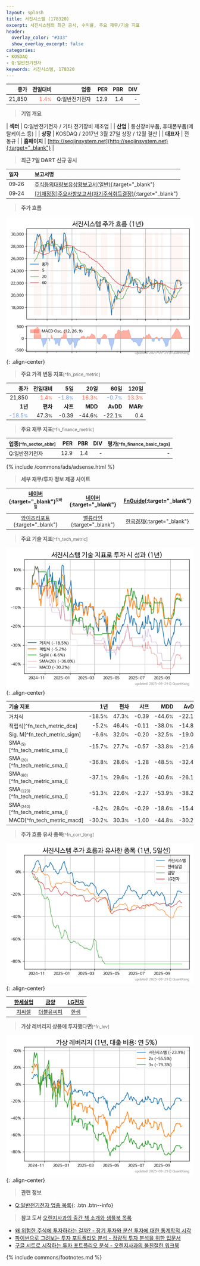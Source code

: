 ```yaml
---
layout: splash
title: 서진시스템 (178320)
excerpt: 서진시스템의 최근 공시, 수익률, 주요 재무/기술 지표
header:
  overlay_color: "#333"
  show_overlay_excerpt: false
categories:
- KOSDAQ
- Q:일반전기전자
keywords: 서진시스템, 178320
---
```


| **종가** | **전일대비** | **업종** | **PER** | **PBR** | **DIV** |
| -------: | -----------: | -------: | ------: | ------: | ------: |
| 21,850 | <span style="color: tomato">1.4<small>%</small></span> | Q:일반전기전자 | 12.9 | 1.4 | - |

<!-- more -->


> **기업 개요**<a id="company"></a>

| <span style="white-space:nowrap;">**섹터**</span> | Q:일반전기전자 / 기타 전기장비 제조업 |
| <span style="white-space:nowrap;">**산업**</span> | 통신장비부품, 휴대폰부품(메탈케이스 등) |
| <span style="white-space:nowrap;">**상장**</span> | KOSDAQ / 2017년 3월 27일 상장 / 12월 결산 |
| <span style="white-space:nowrap;">**대표자**</span> | 전동규 |
| <span style="white-space:nowrap;">**홈페이지**</span> | [http://seojinsystem.net](http://seojinsystem.net){:target="_blank"} |


> **최근 7일 DART 신규 공시**<a id="dart"></a>

| **일자** |      | **보고서명** |
| :------- | :--- | :----------- |
| 09&#x2011;26 | | [주식등의대량보유상황보고서(일반)](https://dart.fss.or.kr/dsaf001/main.do?rcpNo=20250926000642){:target="_blank"} |
| 09&#x2011;24 | | [[기재정정]주요사항보고서(자기주식취득결정)](https://dart.fss.or.kr/dsaf001/main.do?rcpNo=20250924000148){:target="_blank"} |


> **주가 흐름**<a id="price"></a>

![178320](/stock/images/178320.png){: .align-center}


> **주요 가격 변동 지표**<small>[^fn_price_metric]</small>

| **종가** | **전일대비** | **5일** | **20일** | **60일** | **120일** |
| -------: | -----------: | ------: | -------: | -------: | --------: |
| 21,850 | <span style="color: tomato">1.4<small>%</small></span> | <span style="color: cornflowerblue">-1.8<small>%</small></span> | <span style="color: tomato">16.3<small>%</small></span> | <span style="color: cornflowerblue">-0.7<small>%</small></span> | <span style="color: tomato">13.3<small>%</small></span> |
| **1년** | **편차** | **샤프** | **MDD** | **AvDD** | **MARr** |
| <span style="color: cornflowerblue">-18.5<small>%</small></span> | 47.3<small>%</small> | -0.39 | -44.6<small>%</small> | -22.1<small>%</small> | 0.4 |


> **주요 재무 지표**<small>[^fn_finance_metric]</small>

| **업종**<small>[^fn_sector_abbr]</small> | **PER** | **PBR** | **DIV** | **평가**<small>[^fn_finance_basic_tags]</small> |
| :--------------------------------------- | ------: | ------: | ------: | ----------------------------------------------: |
| Q:일반전기전자 | 12.9 | 1.4 | - | - |



{% include /commons/ads/adsense.html %}

> **세부 재무/투자 정보 제공 사이트**

| [네이버](https://m.stock.naver.com/domestic/stock/178320/finance/summary){:target="_blank"}<sup><small>모바일</small></sup> | [네이버](https://finance.naver.com/item/coinfo.naver?code=178320){:target="_blank"} | [FnGuide](https://comp.fnguide.com/SVO2/ASP/SVD_Invest.asp?gicode=A178320&MenuYn=Y){:target="_blank"} |
| :---: | :---: | :---: |
| [와이즈리포트](https://comp.wisereport.co.kr/company/c1040001.aspx?cmp_cd=178320){:target="_blank"} | [밸류라인](https://www.valueline.co.kr/finance/summary/178320){:target="_blank"} | [한국경제](https://markets.hankyung.com/stock/178320/financial-summary){:target="_blank"} |


> **주요 기술 지표**<small>[^fn_tech_metric]</small>


![178320](/stock/images/178320_tech.png){: .align-center}

| **기술 지표** | **1년** | **편차** | **샤프** | **MDD** | **AvDD** |
| :------------ | ------: | -----------: | -------: | ------: | -------: |
| 거치식 | -18.5<small>%</small> | 47.3<small>%</small> | -0.39 | -44.6<small>%</small> | -22.1<small>%</small> |
| 적립식[^fn_tech_metric_dca] | -5.2<small>%</small> | 46.4<small>%</small> | -0.11 | -38.0<small>%</small> | -14.8<small>%</small> |
| Sig. M[^fn_tech_metric_sigm] | -6.6<small>%</small> | 32.0<small>%</small> | -0.20 | -32.5<small>%</small> | -19.0<small>%</small> |
| SMA<small><sub>(5)</sub></small>[^fn_tech_metric_sma_i] | -15.7<small>%</small> | 27.7<small>%</small> | -0.57 | -33.8<small>%</small> | -21.6<small>%</small> |
| SMA<small><sub>(20)</sub></small>[^fn_tech_metric_sma_i] | -36.8<small>%</small> | 28.6<small>%</small> | -1.28 | -48.5<small>%</small> | -32.4<small>%</small> |
| SMA<small><sub>(60)</sub></small>[^fn_tech_metric_sma_i] | -37.1<small>%</small> | 29.6<small>%</small> | -1.26 | -40.6<small>%</small> | -26.1<small>%</small> |
| SMA<small><sub>(120)</sub></small>[^fn_tech_metric_sma_i] | -51.3<small>%</small> | 22.6<small>%</small> | -2.27 | -53.9<small>%</small> | -38.2<small>%</small> |
| SMA<small><sub>(240)</sub></small>[^fn_tech_metric_sma_i] | -8.2<small>%</small> | 28.0<small>%</small> | -0.29 | -18.6<small>%</small> | -15.4<small>%</small> |
| MACD[^fn_tech_metric_macd] | -30.2<small>%</small> | 30.3<small>%</small> | -1.00 | -44.8<small>%</small> | -30.2<small>%</small> |


> **주가 흐름 유사 종목**<a id="corr"></a><small>[^fn_corr_long]</small>

![178320](/stock/images/178320_corr.png){: .align-center}

|       | [한세실업](/105630/) | [금양](/001570/) | [LG전자](/066570/) |
| :---: | :------------------------------------: | :------------------------------------: | :------------------------------------: |
|       | [지씨셀](/144510/) | [더블유씨피](/393890/) | [한샘](/009240/) |


> **가상 레버리지 상품에 투자했다면**<a id="2x"></a><small>[^fn_lev]</small>

![178320](/stock/images/178320_2x.png){: .align-center}


> **관련 정보**

- [Q:일반전기전자 업종 목록](/stats/sector/kosdaq_업종_일반전기전자_종목/){: .btn .btn--info}

> **참고 도서** [오렌지사과의 출간 책 소개와 샘플북 목록](https://kongdori.tistory.com/691)

- [왜 위험한 주식에 투자하라는 걸까? - 장기 투자와 분산 투자에 대한 통계학적 시각](https://kongdori.tistory.com/421)
- [파이썬으로 그려보는 투자 포트폴리오 분석  - 정량적 투자 분석을 위한 입문서](https://kongdori.tistory.com/643)
- [구글 시트로 시작하는 투자 포트폴리오 분석 - 오렌지사과의 불친절한 워크북](https://kongdori.tistory.com/449)


{% include commons/footnotes.md %}